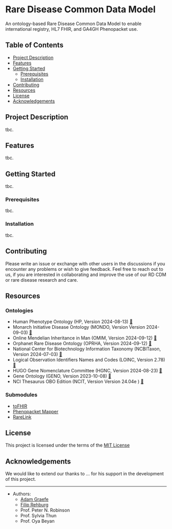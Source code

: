 # Rare Disease Common Data Model

An ontology-based Rare Disease Common Data Model to enable international registry, HL7 FHIR, and GA4GH Phenopacket use.


## Table of Contents

- [Project Description](#project-description)
- [Features](#features)
- [Getting Started](#getting-started)
    - [Prerequisites](#prerequisites)
    - [Installation](#installation)
- [Contributing](#contributing)
- [Resources](#resources-)
- [License](#license)
- [Acknowledgements](#acknowledgements)

## Project Description

tbc.

## Features

tbc.


## Getting Started

tbc.

### Prerequisites

tbc.

### Installation

tbc.

## Contributing

Please write an issue or exchange with other users in the discussions if you
encounter any problems or wish to give feedback. Feel free to reach out to us, 
if you are interested in collaborating and improve the use of our RD CDM or rare 
disease research and care.

## Resources 

### Ontologies
- Human Phenotype Ontology (HP, Version 2024-08-13) [🔗](http://www.human-phenotype-ontology.org)
- Monarch Initiative Disease Ontology (MONDO, Version Version 2024-09-03) [🔗](https://mondo.monarchinitiative.org/)
- Online Mendelian Inheritance in Man (OMIM, Version 2024-09-12) [🔗](https://www.omim.org/)
- Orphanet Rare Disease Ontology (OPRHA, Version 2024-09-12) [🔗](https://www.orpha.net/)
- National Center for Biotechnology Information Taxonomy (NCBITaxon, Version 2024-07-03) [🔗](https://www.ncbi.nlm.nih.gov/taxonomy)
- Logical Observation Identifiers Names and Codes (LOINC, Version 2.78) [🔗](https://loinc.org/)
- HUGO Gene Nomenclature Committee (HGNC, Version 2024-08-23) [🔗](https://www.genenames.org/)
- Gene Ontology (GENO, Version 2023-10-08) [🔗](https://geneontology.org/)
- NCI Thesaurus OBO Edition (NCIT, Version Version 24.04e ) [🔗](https://obofoundry.org/ontology/ncit.html)

### Submodules
- [toFHIR](https://github.com/srdc/tofhir?tab=readme-ov-file)
- [Phenopacket Mapper](https://github.com/BIH-CEI/phenopacket_mapper)
- [RareLink](https://github.com/BIH-CEI/RareLink)

## License

This project is licensed under the terms of the [MIT License](https://github.com/BIH-CEI/RareLink/blob/develop/LICENSE)

## Acknowledgements

We would like to extend our thanks to ... for his support in the development of this project.

---

- Authors:
  - [Adam Graefe](https://github.com/aslgraefe)
  - [Filip Rehburg](https://github.com/frehburg)
  - Prof. Peter N. Robinson
  - Prof. Sylvia Thun
  - Prof. Oya Beyan
